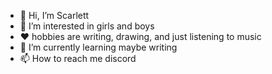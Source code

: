 - 👋 Hi, I’m Scarlett
- 👀 I’m interested in girls and boys
- ♥️ hobbies are writing, drawing, and just listening to music
- 🌱 I’m currently learning maybe writing
- 📫 How to reach me discord 
<!---
ScarlettHeartsStars/ScarlettHeartsStars is a ✨ special ✨ repository because its `README.md` (this file) appears on your GitHub profile.
You can click the Preview link to take a look at your changes.
--->
